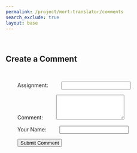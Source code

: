 ```yaml
---
permalink: /project/mort-translator/comments
search_exclude: true
layout: base
---
```


<html lang="en">
<head>
    <meta charset="UTF-8">
    <meta name="viewport" content="width=device-width, initial-scale=1.0">
    <title>Create Comment</title>
    <style>
        body {
            font-family: Arial, sans-serif;
            margin: 40px;
        }
        form {
            width: 300px;
            margin: auto;
        }
        input, textarea {
            width: 100%;
            padding: 10px;
            margin: 10px 0;
            border: 1px solid #ccc;
            border-radius: 5px;
        }
        button {
            width: 100%;
            padding: 10px;
            background-color: #4CAF50;
            color: white;
            border: none;
            border-radius: 5px;
            cursor: pointer;
        }
        button:hover {
            background-color: #45a049;
        }
    </style>
</head>
<body>
    <h2>Create a Comment</h2>

    <form id="commentForm">
        <label for="assignment">Assignment:</label>
        <input type="text" id="assignment" name="assignment" required>

        <label for="text">Comment:</label>
        <textarea id="text" name="text" rows="4" required></textarea>

        <label for="author">Your Name:</label>
        <input type="text" id="author" name="author" required>

        <button type="submit">Submit Comment</button>
    </form>

    <div id="responseMessage"></div>

    <script>
        document.getElementById("commentForm").addEventListener("submit", async function (event) {
            event.preventDefault(); // Prevent the default form submission

            const assignment = document.getElementById("assignment").value;
            const text = document.getElementById("text").value;
            const author = document.getElementById("author").value;

            const commentData = {
                assignment: assignment,
                text: text,
                author: author
            };

            try {
                // Correct backend API URL
                const response = await fetch('http://localhost:8085/api/Comment/create', {
                    method: 'POST',
                    headers: {
                        'Content-Type': 'application/json',
                    },
                    body: JSON.stringify(commentData), // Send the comment data in the request body
                });

                // Handle the response
                const responseMessage = document.getElementById("responseMessage");

                if (response.ok) {
                    responseMessage.textContent = "Comment successfully submitted!";
                    responseMessage.style.color = 'green';
                    document.getElementById("commentForm").reset(); // Clear the form after submission
                } else {
                    responseMessage.textContent = "Failed to submit the comment. Please try again.";
                    responseMessage.style.color = 'red';
                }
            } catch (error) {
                console.error('Error:', error);
                document.getElementById("responseMessage").textContent = "There was an error. Please try again later.";
                document.getElementById("responseMessage").style.color = 'red';
            }
        });
    </script>
</body>
</html>